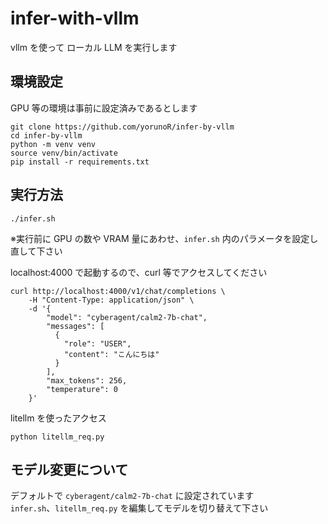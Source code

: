 # infer-with-vllm
vllm を使って ローカル LLM を実行します

## 環境設定
GPU 等の環境は事前に設定済みであるとします

```
git clone https://github.com/yorunoR/infer-by-vllm
cd infer-by-vllm
python -m venv venv
source venv/bin/activate
pip install -r requirements.txt
```

## 実行方法
```
./infer.sh
```
※実行前に GPU の数や VRAM 量にあわせ、`infer.sh` 内のパラメータを設定し直して下さい

localhost:4000 で起動するので、curl 等でアクセスしてください
```
curl http://localhost:4000/v1/chat/completions \
    -H "Content-Type: application/json" \
    -d '{
        "model": "cyberagent/calm2-7b-chat",
        "messages": [
          {
            "role": "USER",
            "content": "こんにちは"
          }
        ],
        "max_tokens": 256,
        "temperature": 0
    }'

```

litellm を使ったアクセス
```
python litellm_req.py
```

## モデル変更について
デフォルトで `cyberagent/calm2-7b-chat` に設定されています  
`infer.sh`、`litellm_req.py` を編集してモデルを切り替えて下さい

